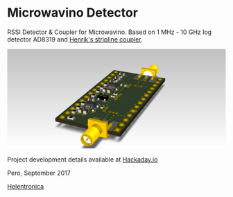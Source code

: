 # Microwavino Detector
RSSI Detector &amp; Coupler for Microwavino. Based on 1 MHz - 10 GHz log detector AD8319 and [Henrik's stripline coupler](http://hforsten.com/cheap-homemade-30-mhz-6-ghz-vector-network-analyzer.html#Directional-coupler). 

![Detector](https://github.com/PeraZver/Microwavino-Detector/blob/Henriks-coupler/HW/RSSI%20Detector.png)

Project development details available at [Hackaday.io](https://hackaday.io/project/27190-microwavino)

Pero, September 2017

[Helentronica](https://www.helentronica.com)

